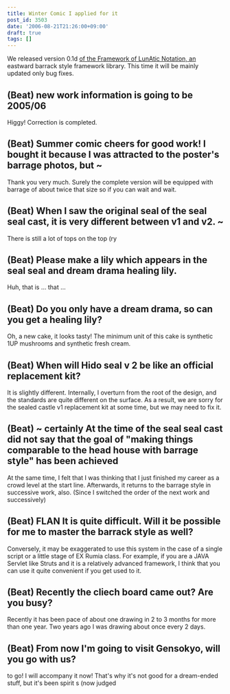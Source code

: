 ```yaml
---
title: Winter Comic I applied for it
post_id: 3503
date: '2006-08-21T21:26:00+09:00'
draft: true
tags: []
---
```


We released version 0.1d [of the Framework of LunAtic Notation, an](https://danmaq.com/tag/flan) eastward barrack style framework library. This time it will be mainly updated only bug fixes.

## (Beat) new work information is going to be 2005/06

Higgy! Correction is completed.

## (Beat) Summer comic cheers for good work! I bought it because I was attracted to the poster's barrage photos, but ~

Thank you very much. Surely the complete version will be equipped with barrage of about twice that size so if you can wait and wait.

## (Beat) When I saw the original seal of the seal seal cast, it is very different between v1 and v2. ~

There is still a lot of tops on the top (ry

## (Beat) Please make a lily which appears in the seal seal and dream drama healing lily.

Huh, that is ... that ...

## (Beat) Do you only have a dream drama, so can you get a healing lily?

Oh, a new cake, it looks tasty! The minimum unit of this cake is synthetic 1UP mushrooms and synthetic fresh cream.

## (Beat) When will Hido seal v 2 be like an official replacement kit?

It is slightly different. Internally, I overturn from the root of the design, and the standards are quite different on the surface. As a result, we are sorry for the sealed castle v1 replacement kit at some time, but we may need to fix it.

## (Beat) ~ certainly At the time of the seal seal cast did not say that the goal of "making things comparable to the head house with barrage style" has been achieved

At the same time, I felt that I was thinking that I just finished my career as a crowd level at the start line. Afterwards, it returns to the barrage style in successive work, also. (Since I switched the order of the next work and successively)

## (Beat) FLAN It is quite difficult. Will it be possible for me to master the barrack style as well?

Conversely, it may be exaggerated to use this system in the case of a single script or a little stage of EX Rumia class. For example, if you are a JAVA Servlet like Struts and it is a relatively advanced framework, I think that you can use it quite convenient if you get used to it.

## (Beat) Recently the cliech board came out? Are you busy?

Recently it has been pace of about one drawing in 2 to 3 months for more than one year. Two years ago I was drawing about once every 2 days.

## (Beat) From now I'm going to visit Gensokyo, will you go with us?

to go! I will accompany it now! That's why it's not good for a dream-ended stuff, but it's been spirit s (now judged

